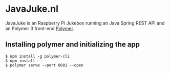 # JavaJuke.nl
JavaJuke is an Raspberry Pi Jukebox running an Java Spring REST API and an Polymer 3 front-end [Polymer](https://www.polymer-project.org/).

## Installing polymer and initializing the app
```
$ npm install -g polymer-cli
$ npm install
$ polymer serve --port 8081 --open
```
